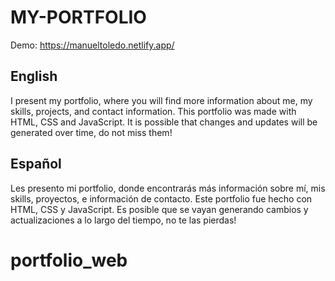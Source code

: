 # MY-PORTFOLIO

Demo: https://manueltoledo.netlify.app/

## English

I present my portfolio, where you will find more information about me, my skills, projects, and contact information. This portfolio was made with HTML, CSS and JavaScript. It is possible that changes and updates will be generated over time, do not miss them!

## Español

Les presento mi portfolio, donde encontrarás más información sobre mí, mis skills, proyectos, e información de contacto. Este portfolio fue hecho con HTML, CSS y JavaScript. Es posible que se vayan generando cambios y actualizaciones a lo largo del tiempo, no te las pierdas!
# portfolio_web
